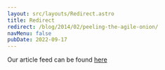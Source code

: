 ```yaml
---
layout: src/layouts/Redirect.astro
title: Redirect
redirect: /blog/2014/02/peeling-the-agile-onion/
navMenu: false
pubDate: 2022-09-17
---
```

<div>
Our article feed can be found <a href="/blog/2014/02/peeling-the-agile-onion/">here</a>
</div>
